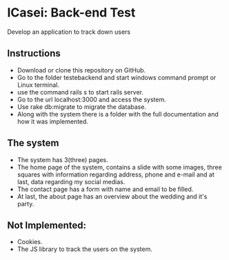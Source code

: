 # ICasei: Back-end Test
Develop an application to track down users

## Instructions
- Download or clone this repository on GitHub.
- Go to the folder testebackend and start windows command prompt or Linux terminal.
- use the command rails s to start rails server.
- Go to the url localhost:3000 and access the system.
- Use rake db:migrate to migrate the database.
- Along with the system there is a folder with the full documentation and how it was implemented.

## The system
- The system has 3(three) pages.
- The home page of the system, contains a slide with some images, three squares with information regarding address, phone and e-mail and at last, data regarding my social medias.
- The contact page has a form with name and email to be filled.
- At last, the about page has an overview about the wedding and it's party.

## Not Implemented:
- Cookies.
- The JS library to track the users on the system.
